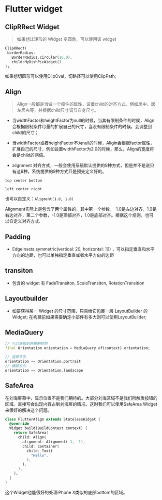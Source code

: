 # Flutter widget

## ClipRRect Widget

> 如果想让矩形的 Widget 变圆角，可以使用该 widget

```dart
ClipRRect(
 borderRadius:
   BorderRadius.circular(16.0),
   child:MyDishPicWidget()
);
```

如果想切圆形可以使用ClipOval，切路径可以使用ClipPath;

## Align

> Align一般都是当做一个控件的属性，设置child的对齐方式，例如居中、居左居右等，并根据child尺寸调节自身尺寸。

- 当widthFactor和heightFactor为null的时候，当其有限制条件的时候，Align会根据限制条件尽量的扩展自己的尺寸，当没有限制条件的时候，会调整到child的尺寸；

- 当widthFactor或者heightFactor不为null的时候，Aligin会根据factor属性，扩展自己的尺寸，例如设置widthFactor为2.0的时候，那么，Align的宽度将会是child的两倍。

- alignment 对齐方式，一般会使用系统默认提供的9种方式，但是并不是说只有这9种，系统提供的9种方式只是预先定义好的。

`top center bottom`

`left center right`

也可以自定义：`Aligment(1.0, 1.0)`

Alignment实际上是包含了两个属性的，其中第一个参数，-1.0是左边对齐，1.0是右边对齐，第二个参数，-1.0是顶部对齐，1.0是底部对齐。根据这个规则，也可以自定义对齐方式.

## Padding

- EdgeInsets.symmetric(vertical: 20, horizontal: 10) ，可以指定垂直和水平方向的边距，也可以单独指定垂直或者水平方向的边距

## transiton

- 包含的 widget 有 FadeTransiton, ScaleTransiton, RotationTransition

## Layoutbuilder

- 如要获得某一 Widget 的尺寸范围，只需给它包裹一层 LayoutBuilder 的 Widget; 在构建前如果需要确定小部件有多大则可以使用LayoutBuilder;

## MediaQuery

```dart
// 可以获取到屏幕的转向
final Orientation orientation = MediaQuery.of(context).orientation;

// 竖屏方向
orientation == Orientation.portrait
// 横屏方向
orientation == Orientation.landscape
```

## SafeArea

在刘海屏幕中，显示位置不是我们期待的。大部分刘海区域不是我们所触发按钮的区域。直接写会出现内容占到刘海屏的情况，这时我们可以使用SafeArea Widget来很好的解决这个问题。

```dart
class FlutterAlign extends StatelessWidget {
  @override
  Widget build(BuildContext context) {
    return SafeArea(
      child: Align(
        alignment: Alignment(-1, -1),
        child: Container(
          child: Text(
            "Hello",
          ),
        ),
      ),
    );
  }
}
```

这个Widget也能很好的处理iPhone X类似的底部bottom的区域。
